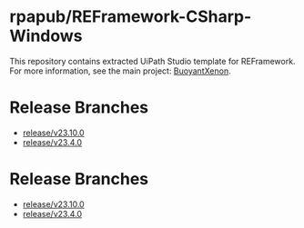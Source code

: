 # rpapub/REFramework-CSharp-Windows
This repository contains extracted UiPath Studio template for REFramework.
For more information, see the main project: [BuoyantXenon](https://github.com/rpapub/BuoyantXenon).

<!-- START OF AUTO-GENERATED CONTENT -->
<!-- START OF AUTO-GENERATED CONTENT -->
# Release Branches
- [release/v23.10.0](https://github.com/rpapub/REFramework-CSharp-Windows/tree/release/v23.10.0)
- [release/v23.4.0](https://github.com/rpapub/REFramework-CSharp-Windows/tree/release/v23.4.0)
<!-- END OF AUTO-GENERATED CONTENT -->
<!-- START OF AUTO-GENERATED CONTENT -->
<!-- START OF AUTO-GENERATED CONTENT -->
# Release Branches
- [release/v23.10.0](https://github.com/rpapub/REFramework-CSharp-Windows/tree/release/v23.10.0)
- [release/v23.4.0](https://github.com/rpapub/REFramework-CSharp-Windows/tree/release/v23.4.0)
<!-- END OF AUTO-GENERATED CONTENT -->
